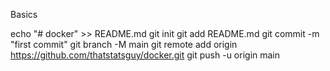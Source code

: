 Basics

echo "# docker" >> README.md
git init
git add README.md
git commit -m "first commit"
git branch -M main
git remote add origin https://github.com/thatstatsguy/docker.git
git push -u origin main